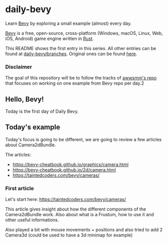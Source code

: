 # daily-bevy

Learn [Bevy](https://bevyengine.org/) by exploring a small example (almost) every day.

[Bevy](https://github.com/bevyengine/bevy/) is a free, open-source, cross-platform (Windows, macOS, Linux, Web, iOS, Android) game engine written in [Rust](https://www.rust-lang.org/).

This README shows the first entry in this series. All other entries can be found at [daily-bevy/branches](https://github.com/vroussea/daily-bevy/branches).
Original ones can be found [here](https://github.com/awwsmm/daily-bevy/branches).

### Disclaimer
The goal of this repository will be to follow the tracks of [awwsmm's repo](https://github.com/awwsmm/daily-bevy/blob/master/README.md) that focuses on working on one example from Bevy repo per day.2

## Hello, Bevy!

Today is the first day of Daily Bevy.

## Today's example
Today's focus is going to be different, we are going to review a few articles about Camera2dBundle.

The articles:
- https://bevy-cheatbook.github.io/graphics/camera.html
- https://bevy-cheatbook.github.io/2d/camera.html
- https://taintedcoders.com/bevy/cameras/

### First article
Let's start here: https://taintedcoders.com/bevy/cameras/

This article gives insight about how the different components of the Camera2dBundle work.
Also about what is a Frustum, how to use it and other useful informations.

Also played a bit with mouse movements + positions and also tried to add 2 Camera3d (could be used to have a 3d minimap for example)